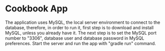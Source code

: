 # Cookbook App

The application uses MySQL, the local server environment to connect to the database, therefore, in order to run it, first step is to download and install MySQL, unless you already have it. The next step is to set the MySQL port number to "3306", database user  and database password in MySQL preferences. Start the server and run the app with "gradle run" command.
